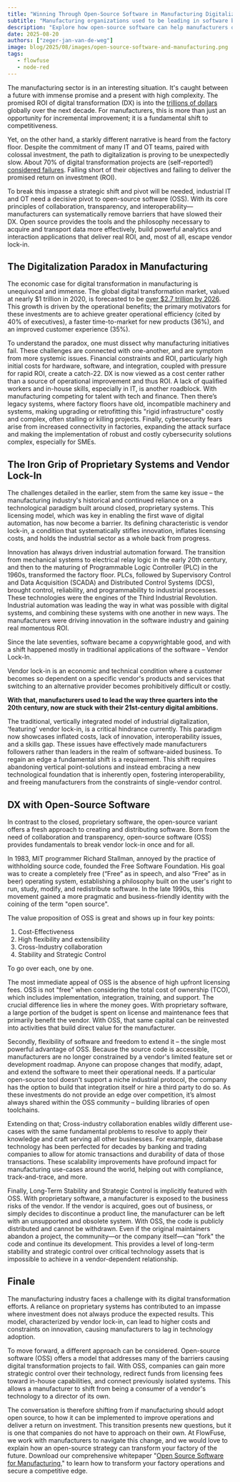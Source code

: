 ```yaml
---
title: "Winning Through Open-Source Software in Manufacturing Digitalization"
subtitle: "Manufacturing organizations used to be leading in software but has lost the lead. Open Source Software is the way to now catch up"
description: "Explore how open-source software can help manufacturers overcome vendor lock-in, accelerate digital transformation, and regain competitive advantage in Industry 4.0"
date: 2025-08-20
authors: ["zeger-jan-van-de-weg"]
image: blog/2025/08/images/open-source-software-and-manufacturing.png
tags:
   - flowfuse
   - node-red
---
```


The manufacturing sector is in an interesting situation. It's caught between a
future with immense promise and a present with high complexity. The promised ROI
of digital transformation (DX) is into the
[trillions of dollars](https://www.marketresearchfuture.com/reports/digital-transformation-in-manufacturing-market-32040)
globally over the next decade. For manufacturers, this is more than just an
opportunity for incremental improvement; it is a fundamental shift to
competitiveness.

<!--more-->

Yet, on the other hand, a starkly different narrative is heard from the factory
floor. Despite the commitment of many IT and OT teams, paired with colossal
investment, the path to digitalization is proving to be unexpectedly slow. About
70% of digital transformation projects are (self-reported!)
[considered failures](https://www.myhubintranet.com/digital-transformation-statistics/).
Falling short of their objectives and failing to deliver the promised return on
investment (ROI).

To break this impasse a strategic shift and pivot will be needed, industrial IT
and OT need a decisive pivot to open-source software (OSS). With its core
principles of collaboration, transparency, and interoperability—manufacturers
can systematically remove barriers that have slowed their DX. Open source
provides the tools and the philosophy necessary to acquire and transport data
more effectively, build powerful analytics and interaction applications that
deliver real ROI, and, most of all, escape vendor lock-in.

## The Digitalization Paradox in Manufacturing

The economic case for digital transformation in manufacturing is unequivocal and
immense. The global digital transformation market, valued at nearly $1 trillion
in 2020, is forecasted to be
[over $2.7 trillion by 2026](https://www.themanufacturer.com/articles/digital-transformation-in-manufacturing-the-challenges/).
This growth is driven by the operational benefits; the primary motivators for
these investments are to achieve greater operational efficiency (cited by 40% of
executives), a faster time-to-market for new products (36%), and an improved
customer experience (35%).

To understand the paradox, one must dissect why manufacturing initiatives fail.
These challenges are connected with one-another, and are symptom from more
systemic issues. Financial constraints and ROI, particularly high initial costs
for hardware, software, and integration, coupled with pressure for rapid ROI,
create a catch-22. DX is now viewed as a cost center rather than a source of
operational improvement and thus ROI. A lack of qualified workers and in-house
skills, especially in IT, is another roadblock. With manufacturing competing for
talent with tech and finance. Then there’s legacy systems, where factory floors
have old, incompatible machinery and systems, making upgrading or retrofitting
this "rigid infrastructure" costly and complex, often stalling or killing
projects. Finally, cybersecurity fears arise from increased connectivity in
factories, expanding the attack surface and making the implementation of robust
and costly cybersecurity solutions complex, especially for SMEs.

## The Iron Grip of Proprietary Systems and Vendor Lock-In

The challenges detailed in the earlier, stem from the same key issue – the
manufacturing industry's historical and continued reliance on a technological
paradigm built around closed, proprietary systems. This licensing model, which
was key in enabling the first wave of digital automation, has now become a
barrier. Its defining characteristic is vendor lock-in, a condition that
systematically stifles innovation, inflates licensing costs, and holds the
industrial sector as a whole back from progress.

Innovation has always driven industrial automation forward. The transition from
mechanical systems to electrical relay logic in the early 20th century, and then
to the maturing of Programmable Logic Controller (PLC) in the 1960s, transformed
the factory floor. PLCs, followed by Supervisory Control and Data Acquisition
(SCADA) and Distributed Control Systems (DCS), brought control, reliability, and
programmability to industrial processes. These technologies were the engines of
the Third Industrial Revolution. Industrial automation was leading the way in
what was possible with digital systems, and combining these systems with one
another in new ways. The manufacturers were driving innovation in the software
industry and gaining real momentous ROI.

Since the late seventies, software became a copywrightable good, and with a shift
happened mostly in traditional applications of the software – Vendor Lock-In.

Vendor lock-in is an economic and technical condition where a customer becomes
so dependent on a specific vendor's products and services that switching to an
alternative provider becomes prohibitively difficult or costly.

**With that, manufacturers used to lead the way three quarters into the 20th
century, now are stuck with their 21st-century digital ambitions.**

The traditional, vertically integrated model of industrial digitalization,
‘featuring’ vendor lock-in, is a critical hindrance currently. This paradigm now
showcases inflated costs, lack of innovation, interoperability issues, and a
skills gap. These issues have effectively made manufacturers followers rather
than leaders in the realm of software-aided business. To regain an edge a
fundamental shift is a requirement. This shift requires abandoning vertical
point-solutions and instead embracing a new technological foundation that is
inherently open, fostering interoperability, and freeing manufacturers from the
constraints of single-vendor control.

## DX with Open-Source Software

In contrast to the closed, proprietary software, the open-source variant offers
a fresh approach to creating and distributing software. Born from the need of
collaboration and transparency, open-source software (OSS) provides fundamentals
to break vendor lock-in once and for all.

In 1983, MIT programmer Richard Stallman, annoyed by the practice of withholding
source code, founded the Free Software Foundation. His goal was to create a
completely free (“Free” as in speech, and also “Free” as in beer) operating
system, establishing a philosophy built on the user's right to run, study,
modify, and redistribute software. In the late 1990s, this movement gained a
more pragmatic and business-friendly identity with the coining of the term "open
source".

The value proposition of OSS is great and shows up in four key points:

1. Cost-Effectiveness
2. High flexibility and extensibility
3. Cross-Industry collaboration
4. Stability and Strategic Control

To go over each, one by one.

The most immediate appeal of OSS is the absence of high upfront licensing fees.
OSS is not "free" when considering the total cost of ownership (TCO), which
includes implementation, integration, training, and support. The crucial
difference lies in where the money goes. With proprietary software, a large
portion of the budget is spent on license and maintenance fees that primarily
benefit the vendor. With OSS, that same capital can be reinvested into
activities that build direct value for the manufacturer.

Secondly, flexibility of software and freedom to extend it – the single most
powerful advantage of OSS. Because the source code is accessible, manufacturers
are no longer constrained by a vendor's limited feature set or development
roadmap. Anyone can propose changes that modify, adapt, and extend the software
to meet their operational needs. If a particular open-source tool doesn't
support a niche industrial protocol, the company has the option to build that
integration itself or hire a third party to do so. As these investments do not
provide an edge over competition, it’s almost always shared within the OSS
community – building libraries of open toolchains.

Extending on that; Cross-industry collaboration enables wildly different
use-cases with the same fundamental problems to resolve to apply their knowledge
and craft serving all other businesses. For example, database technology has
been perfected for decades by banking and trading companies to allow for atomic
transactions and durability of data of those transactions. These scalability
improvements have profound impact for manufacturing use-cases around the world,
helping out with compliance, track-and-trace, and more.

Finally, Long-Term Stability and Strategic Control is implicitly featured with
OSS. With proprietary software, a manufacturer is exposed to the business risks
of the vendor. If the vendor is acquired, goes out of business, or simply
decides to discontinue a product line, the manufacturer can be left with an
unsupported and obsolete system. With OSS, the code is publicly distributed and
cannot be withdrawn. Even if the original maintainers abandon a project, the
community—or the company itself—can "fork" the code and continue its
development. This provides a level of long-term stability and strategic control
over critical technology assets that is impossible to achieve in a
vendor-dependent relationship.

## Finale

The manufacturing industry faces a challenge with its digital transformation
efforts. A reliance on proprietary systems has contributed to an impasse where
investment does not always produce the expected results. This model,
characterized by vendor lock-in, can lead to higher costs and constraints on
innovation, causing manufacturers to lag in technology adoption.

To move forward, a different approach can be considered. Open-source software
(OSS) offers a model that addresses many of the barriers causing digital
transformation projects to fail. With OSS, companies can gain more strategic
control over their technology, redirect funds from licensing fees toward
in-house capabilities, and connect previously isolated systems. This allows a
manufacturer to shift from being a consumer of a vendor's technology to a
director of its own.

The conversation is therefore shifting from if manufacturing should adopt open
source, to how it can be implemented to improve operations and deliver a return
on investment. This transition presents new questions, but it is one that
companies do not have to approach on their own. At FlowFuse, we work with
manufacturers to navigate this change, and we would love to explain how an
open-source strategy can transform your factory of the future. Download our comprehensive whitepaper "[Open Source Software for Manufacturing](/whitepaper/open-source-software-for-manufacturing/)," to learn how to transform your factory operations and secure a competitive edge.
